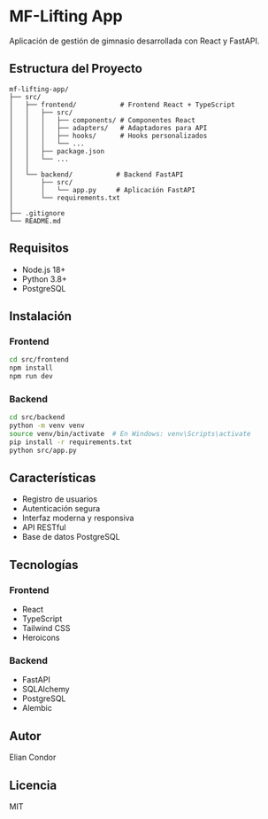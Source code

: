 # MF-Lifting App

Aplicación de gestión de gimnasio desarrollada con React y FastAPI.

## Estructura del Proyecto

```
mf-lifting-app/
├── src/
│   ├── frontend/           # Frontend React + TypeScript
│   │   ├── src/
│   │   │   ├── components/ # Componentes React
│   │   │   ├── adapters/   # Adaptadores para API
│   │   │   ├── hooks/      # Hooks personalizados
│   │   │   └── ...
│   │   ├── package.json
│   │   └── ...
│   │
│   └── backend/           # Backend FastAPI
│       ├── src/
│       │   └── app.py     # Aplicación FastAPI
│       └── requirements.txt
│
├── .gitignore
└── README.md
```

## Requisitos

- Node.js 18+
- Python 3.8+
- PostgreSQL

## Instalación

### Frontend

```bash
cd src/frontend
npm install
npm run dev
```

### Backend

```bash
cd src/backend
python -m venv venv
source venv/bin/activate  # En Windows: venv\Scripts\activate
pip install -r requirements.txt
python src/app.py
```

## Características

- Registro de usuarios
- Autenticación segura
- Interfaz moderna y responsiva
- API RESTful
- Base de datos PostgreSQL

## Tecnologías

### Frontend
- React
- TypeScript
- Tailwind CSS
- Heroicons

### Backend
- FastAPI
- SQLAlchemy
- PostgreSQL
- Alembic

## Autor

Elian Condor

## Licencia

MIT 